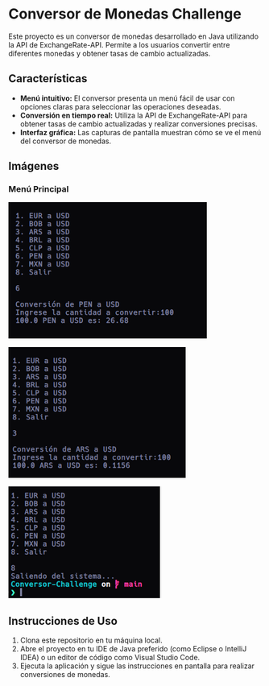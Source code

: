 # Conversor de Monedas Challenge

Este proyecto es un conversor de monedas desarrollado en Java utilizando la API de ExchangeRate-API. Permite a los usuarios convertir entre diferentes monedas y obtener tasas de cambio actualizadas.

## Características

- **Menú intuitivo:** El conversor presenta un menú fácil de usar con opciones claras para seleccionar las operaciones deseadas.
- **Conversión en tiempo real:** Utiliza la API de ExchangeRate-API para obtener tasas de cambio actualizadas y realizar conversiones precisas.
- **Interfaz gráfica:** Las capturas de pantalla muestran cómo se ve el menú del conversor de monedas.

## Imágenes  

### Menú Principal
![Menu del conversor de monedas](./images/menu1.png)

![Menu del conversor de monedas](./images/menu2.png)

![Menu del conversor de monedas](./images/menu3.png)

## Instrucciones de Uso

1. Clona este repositorio en tu máquina local.
2. Abre el proyecto en tu IDE de Java preferido (como Eclipse o IntelliJ IDEA) o un editor de código como Visual Studio Code.
3. Ejecuta la aplicación y sigue las instrucciones en pantalla para realizar conversiones de monedas.
